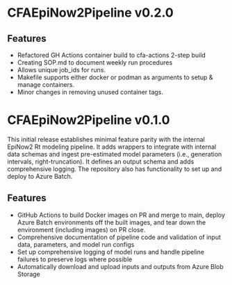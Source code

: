# CFAEpiNow2Pipeline v0.2.0

## Features
* Refactored GH Actions container build to cfa-actions 2-step build
* Creating SOP.md to document weekly run procedures
* Allows unique job_ids for runs.
* Makefile supports either docker or podman as arguments to setup & manage containers.
* Minor changes in removing unused container tags.

# CFAEpiNow2Pipeline v0.1.0

This initial release establishes minimal feature parity with the internal EpiNow2 Rt modeling pipeline. It adds wrappers to integrate with internal data schemas and ingest pre-estimated model parameters (i.e., generation intervals, right-truncation). It defines an output schema and adds comprehensive logging. The repository also has functionality to set up and deploy to Azure Batch.

## Features

* GitHub Actions to build Docker images on PR and merge to main, deploy Azure Batch environments off the built images, and tear down the environment (including images) on PR close.
* Comprehensive documentation of pipeline code and validation of input data, parameters, and model run configs
* Set up comprehensive logging of model runs and handle pipeline failures to preserve logs where possible
* Automatically download and upload inputs and outputs from Azure Blob Storage
